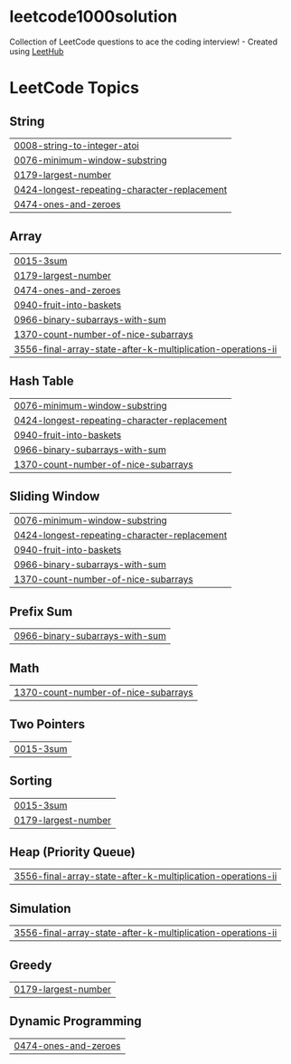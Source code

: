 # leetcode1000solution
Collection of LeetCode questions to ace the coding interview! - Created using [LeetHub](https://github.com/QasimWani/LeetHub)

<!---LeetCode Topics Start-->
# LeetCode Topics
## String
|  |
| ------- |
| [0008-string-to-integer-atoi](https://github.com/Senvikas/leetcode1000solution/tree/master/0008-string-to-integer-atoi) |
| [0076-minimum-window-substring](https://github.com/Senvikas/leetcode1000solution/tree/master/0076-minimum-window-substring) |
| [0179-largest-number](https://github.com/Senvikas/leetcode1000solution/tree/master/0179-largest-number) |
| [0424-longest-repeating-character-replacement](https://github.com/Senvikas/leetcode1000solution/tree/master/0424-longest-repeating-character-replacement) |
| [0474-ones-and-zeroes](https://github.com/Senvikas/leetcode1000solution/tree/master/0474-ones-and-zeroes) |
## Array
|  |
| ------- |
| [0015-3sum](https://github.com/Senvikas/leetcode1000solution/tree/master/0015-3sum) |
| [0179-largest-number](https://github.com/Senvikas/leetcode1000solution/tree/master/0179-largest-number) |
| [0474-ones-and-zeroes](https://github.com/Senvikas/leetcode1000solution/tree/master/0474-ones-and-zeroes) |
| [0940-fruit-into-baskets](https://github.com/Senvikas/leetcode1000solution/tree/master/0940-fruit-into-baskets) |
| [0966-binary-subarrays-with-sum](https://github.com/Senvikas/leetcode1000solution/tree/master/0966-binary-subarrays-with-sum) |
| [1370-count-number-of-nice-subarrays](https://github.com/Senvikas/leetcode1000solution/tree/master/1370-count-number-of-nice-subarrays) |
| [3556-final-array-state-after-k-multiplication-operations-ii](https://github.com/Senvikas/leetcode1000solution/tree/master/3556-final-array-state-after-k-multiplication-operations-ii) |
## Hash Table
|  |
| ------- |
| [0076-minimum-window-substring](https://github.com/Senvikas/leetcode1000solution/tree/master/0076-minimum-window-substring) |
| [0424-longest-repeating-character-replacement](https://github.com/Senvikas/leetcode1000solution/tree/master/0424-longest-repeating-character-replacement) |
| [0940-fruit-into-baskets](https://github.com/Senvikas/leetcode1000solution/tree/master/0940-fruit-into-baskets) |
| [0966-binary-subarrays-with-sum](https://github.com/Senvikas/leetcode1000solution/tree/master/0966-binary-subarrays-with-sum) |
| [1370-count-number-of-nice-subarrays](https://github.com/Senvikas/leetcode1000solution/tree/master/1370-count-number-of-nice-subarrays) |
## Sliding Window
|  |
| ------- |
| [0076-minimum-window-substring](https://github.com/Senvikas/leetcode1000solution/tree/master/0076-minimum-window-substring) |
| [0424-longest-repeating-character-replacement](https://github.com/Senvikas/leetcode1000solution/tree/master/0424-longest-repeating-character-replacement) |
| [0940-fruit-into-baskets](https://github.com/Senvikas/leetcode1000solution/tree/master/0940-fruit-into-baskets) |
| [0966-binary-subarrays-with-sum](https://github.com/Senvikas/leetcode1000solution/tree/master/0966-binary-subarrays-with-sum) |
| [1370-count-number-of-nice-subarrays](https://github.com/Senvikas/leetcode1000solution/tree/master/1370-count-number-of-nice-subarrays) |
## Prefix Sum
|  |
| ------- |
| [0966-binary-subarrays-with-sum](https://github.com/Senvikas/leetcode1000solution/tree/master/0966-binary-subarrays-with-sum) |
## Math
|  |
| ------- |
| [1370-count-number-of-nice-subarrays](https://github.com/Senvikas/leetcode1000solution/tree/master/1370-count-number-of-nice-subarrays) |
## Two Pointers
|  |
| ------- |
| [0015-3sum](https://github.com/Senvikas/leetcode1000solution/tree/master/0015-3sum) |
## Sorting
|  |
| ------- |
| [0015-3sum](https://github.com/Senvikas/leetcode1000solution/tree/master/0015-3sum) |
| [0179-largest-number](https://github.com/Senvikas/leetcode1000solution/tree/master/0179-largest-number) |
## Heap (Priority Queue)
|  |
| ------- |
| [3556-final-array-state-after-k-multiplication-operations-ii](https://github.com/Senvikas/leetcode1000solution/tree/master/3556-final-array-state-after-k-multiplication-operations-ii) |
## Simulation
|  |
| ------- |
| [3556-final-array-state-after-k-multiplication-operations-ii](https://github.com/Senvikas/leetcode1000solution/tree/master/3556-final-array-state-after-k-multiplication-operations-ii) |
## Greedy
|  |
| ------- |
| [0179-largest-number](https://github.com/Senvikas/leetcode1000solution/tree/master/0179-largest-number) |
## Dynamic Programming
|  |
| ------- |
| [0474-ones-and-zeroes](https://github.com/Senvikas/leetcode1000solution/tree/master/0474-ones-and-zeroes) |
<!---LeetCode Topics End-->